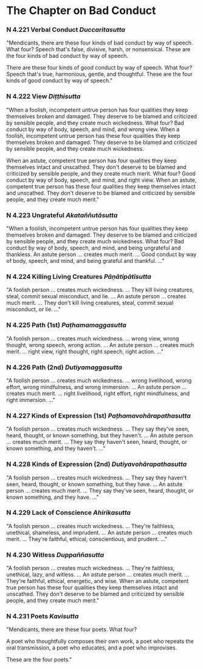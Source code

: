 # The Chapter on Bad Conduct


### N 4.221 Verbal Conduct *Duccaritasutta*

"Mendicants, there are these four kinds of bad conduct by way of speech.
What four? Speech that's false, divisive, harsh, or nonsensical. These
are the four kinds of bad conduct by way of speech.

There are these four kinds of good conduct by way of speech. What four?
Speech that's true, harmonious, gentle, and thoughtful. These are the
four kinds of good conduct by way of speech."

<!--pg-->
### N 4.222 View *Diṭṭhisutta*

"When a foolish, incompetent untrue person has four qualities they keep
themselves broken and damaged. They deserve to be blamed and criticized
by sensible people, and they create much wickedness. What four? Bad
conduct by way of body, speech, and mind, and wrong view. When a
foolish, incompetent untrue person has these four qualities they keep
themselves broken and damaged. They deserve to be blamed and criticized
by sensible people, and they create much wickedness.

When an astute, competent true person has four qualities they keep
themselves intact and unscathed. They don't deserve to be blamed and
criticized by sensible people, and they create much merit. What four?
Good conduct by way of body, speech, and mind, and right view. When an
astute, competent true person has these four qualities they keep
themselves intact and unscathed. They don't deserve to be blamed and
criticized by sensible people, and they create much merit."

<!--pg-->
### N 4.223 Ungrateful *Akataññutāsutta*

"When a foolish, incompetent untrue person has four qualities they keep
themselves broken and damaged. They deserve to be blamed and criticized
by sensible people, and they create much wickedness. What four? Bad
conduct by way of body, speech, and mind, and being ungrateful and
thankless. An astute person ... creates much merit. ... Good conduct by
way of body, speech, and mind, and being grateful and thankful. ..."

<!--pg-->
### N 4.224 Killing Living Creatures *Pāṇātipātīsutta*

"A foolish person ... creates much wickedness. ... They kill living
creatures, steal, commit sexual misconduct, and lie. ... An astute
person ... creates much merit. ... They don't kill living creatures,
steal, commit sexual misconduct, or lie. ..."

<!--pg-->
### N 4.225 Path (1st) *Paṭhamamaggasutta*

"A foolish person ... creates much wickedness. ... wrong view, wrong
thought, wrong speech, wrong action. ... An astute person ... creates
much merit. ... right view, right thought, right speech, right action.
..."

### N 4.226 Path (2nd) *Dutiyamaggasutta*

"A foolish person ... creates much wickedness. ... wrong livelihood,
wrong effort, wrong mindfulness, and wrong immersion. ... An astute
person ... creates much merit. ... right livelihood, right effort, right
mindfulness, and right immersion. ..."

<!--pg-->
### N 4.227 Kinds of Expression (1st) *Paṭhamavohārapathasutta*

"A foolish person ... creates much wickedness. ... They say they've
seen, heard, thought, or known something, but they haven't. ... An
astute person ... creates much merit. ... They say they haven't seen,
heard, thought, or known something, and they haven't. ..."

<!--pg-->
### N 4.228 Kinds of Expression (2nd) *Dutiyavohārapathasutta*

"A foolish person ... creates much wickedness. ... They say they haven't
seen, heard, thought, or known something, but they have. ... An astute
person ... creates much merit. ... They say they've seen, heard,
thought, or known something, and they have. ..."

<!--pg-->
### N 4.229 Lack of Conscience *Ahirikasutta*

"A foolish person ... creates much wickedness. ... They're faithless,
unethical, shameless, and imprudent. ... An astute person ... creates
much merit. ... They're faithful, ethical, conscientious, and prudent.
..."

<!--pg-->
### N 4.230 Witless *Duppaññasutta*

"A foolish person ... creates much wickedness. ... They're faithless,
unethical, lazy, and witless. ... An astute person ... creates much
merit. ... They're faithful, ethical, energetic, and wise. When an
astute, competent true person has these four qualities they keep
themselves intact and unscathed. They don't deserve to be blamed and
criticized by sensible people, and they create much merit."

<!--pg-->
### N 4.231 Poets *Kavisutta*

"Mendicants, there are these four poets. What four?

A poet who thoughtfully composes their own work, a poet who repeats the
oral transmission, a poet who educates, and a poet who improvises.

These are the four poets."


